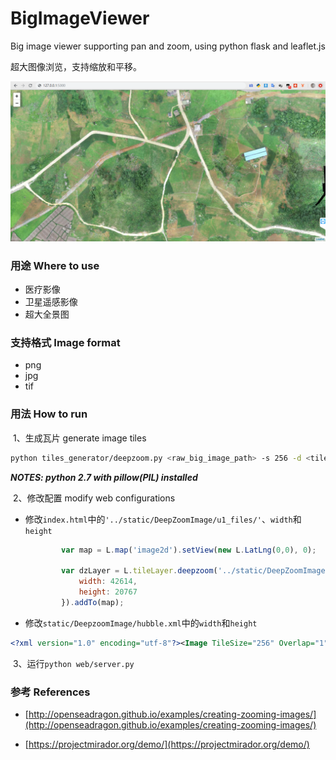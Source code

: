 # BigImageViewer
Big image viewer supporting pan and zoom, using python flask and leaflet.js

超大图像浏览，支持缩放和平移。

![](img01.png)

### 用途 Where to use

- 医疗影像
- 卫星遥感影像
- 超大全景图

### 支持格式 Image format

- png
- jpg
- tif

### 用法 How to run

​	1、生成瓦片 generate image tiles

```bash
python tiles_generator/deepzoom.py <raw_big_image_path> -s 256 -d <tiles_save_path> -f jpg
```

***NOTES: python 2.7 with pillow(PIL) installed***

​	2、修改配置 modify web configurations

- 修改`index.html`中的`'../static/DeepZoomImage/u1_files/'`、`width`和`height`

  ```javascript
          var map = L.map('image2d').setView(new L.LatLng(0,0), 0);
  
          var dzLayer = L.tileLayer.deepzoom('../static/DeepZoomImage/u1_files/', {
              width: 42614,
              height: 20767
          }).addTo(map);
  ```

- 修改`static/DeepzoomImage/hubble.xml`中的`width`和`height`

```xml
<?xml version="1.0" encoding="utf-8"?><Image TileSize="256" Overlap="1" Format="jpg" ServerFormat="Default" xmlns="http://schemas.microsoft.com/deepzoom/2009"><Size Width="42614" Height="20767" /></Image>
```

​	3、运行`python web/server.py`

### 参考 References

- [http://openseadragon.github.io/examples/creating-zooming-images/](http://openseadragon.github.io/examples/creating-zooming-images/)

- [https://projectmirador.org/demo/](https://projectmirador.org/demo/)

